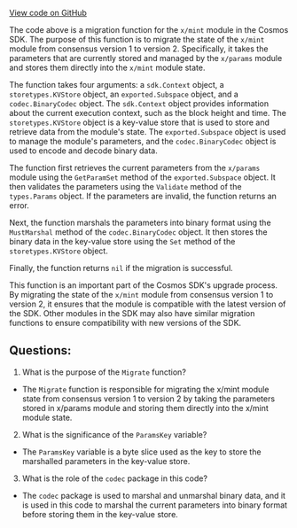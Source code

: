 [View code on GitHub](https://github.com/cosmos/cosmos-sdk/blob/main/x/mint/migrations/v2/migrate.go)

The code above is a migration function for the `x/mint` module in the Cosmos SDK. The purpose of this function is to migrate the state of the `x/mint` module from consensus version 1 to version 2. Specifically, it takes the parameters that are currently stored and managed by the `x/params` module and stores them directly into the `x/mint` module state.

The function takes four arguments: a `sdk.Context` object, a `storetypes.KVStore` object, an `exported.Subspace` object, and a `codec.BinaryCodec` object. The `sdk.Context` object provides information about the current execution context, such as the block height and time. The `storetypes.KVStore` object is a key-value store that is used to store and retrieve data from the module's state. The `exported.Subspace` object is used to manage the module's parameters, and the `codec.BinaryCodec` object is used to encode and decode binary data.

The function first retrieves the current parameters from the `x/params` module using the `GetParamSet` method of the `exported.Subspace` object. It then validates the parameters using the `Validate` method of the `types.Params` object. If the parameters are invalid, the function returns an error.

Next, the function marshals the parameters into binary format using the `MustMarshal` method of the `codec.BinaryCodec` object. It then stores the binary data in the key-value store using the `Set` method of the `storetypes.KVStore` object.

Finally, the function returns `nil` if the migration is successful.

This function is an important part of the Cosmos SDK's upgrade process. By migrating the state of the `x/mint` module from consensus version 1 to version 2, it ensures that the module is compatible with the latest version of the SDK. Other modules in the SDK may also have similar migration functions to ensure compatibility with new versions of the SDK.
## Questions: 
 1. What is the purpose of the `Migrate` function?
- The `Migrate` function is responsible for migrating the x/mint module state from consensus version 1 to version 2 by taking the parameters stored in x/params module and storing them directly into the x/mint module state.

2. What is the significance of the `ParamsKey` variable?
- The `ParamsKey` variable is a byte slice used as the key to store the marshalled parameters in the key-value store.

3. What is the role of the `codec` package in this code?
- The `codec` package is used to marshal and unmarshal binary data, and it is used in this code to marshal the current parameters into binary format before storing them in the key-value store.